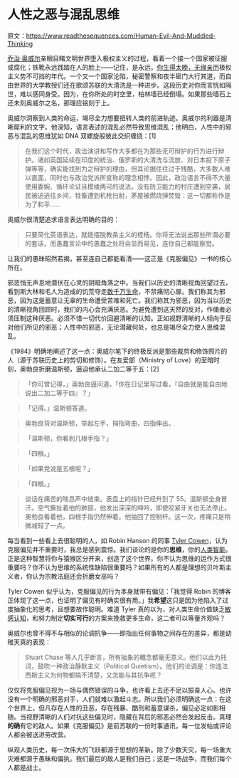 # 人性之恶与混乱思维

原文：https://www.readthesequences.com/Human-Evil-And-Muddled-Thinking

[乔治·奥威尔](http://gutenberg.net.au/ebooks03/0300011h.html#part42)亲眼目睹文明世界堕入极权主义的过程，看着一个接一个国家被征服或腐化；铁靴永远践踏在人的脸上——记住，是永远。[你生得太晚，无缘亲历](https://www.readthesequences.com/Making-History-Available)极权主义势不可挡的年代。一个又一个国家沦陷，秘密警察和夜半砸门大行其道，而自由世界的大学教授们还在歌颂苏联的大清洗是一种进步。这段历史对你而言恍如隔世，难以感同身受。因为，在你所处的时空里，柏林墙已经倒塌。如果那些墙石上还未刻奥威尔之名，那理应铭刻于上。

奥威尔洞察到人类的命运，竭尽全力想要扭转人类的前进轨迹。奥威尔的利器是清晰犀利的文字。他深知，语言表述的混乱必然导致思维混乱；他明白，人性中的邪恶与混乱的思维犹如 DNA 双螺旋般彼此交织缠绕：[1]

> 在我们这个时代，政治演讲和写作大多都在为那些无可辩护的行为进行辩护。诸如英国延续在印度的统治、俄罗斯的大清洗与流放、对日本投下原子弹等等，确实能找到为之辩护的理由，但其论据往往过于残酷，大多数人难以直面，同时也与政治党派所宣称的理念相悖。因此，政治语言不得不大量使用委婉、循环论证且模棱两可的说法。没有防卫能力的村庄遭到空袭，居民被迫逃往乡间，牲畜遭到机枪扫射，茅屋被燃烧弹焚毁：这一切都称作是为了和平……

奥威尔很清楚追求语言表达明确的目的：

> 只要简化英语表达，就能摆脱教条主义的桎梏。你将无法说出那些所谓必要的套话，而愚蠢言论中的愚蠢之处将会显而易见，连你自己都能察觉。

让我们的愚昧昭然若揭，甚至连自己都能看清——这正是《克服偏见》一书的核心所在。

邪恶悄无声息地潜伏在心灵的阴暗角落之中。当我们以历史的清晰视角回望过去，看到斯大林和毛人为造成的饥荒夺走[数千万生命](https://www.readthesequences.com/Scope-Insensitivity)，不禁痛彻心扉。我们称其为邪恶，因为这是蓄意让无辜的生命遭受苦难和死亡。我们称其为邪恶，因为当以历史的清晰视角回顾时，我们的内心会充满厌恶。为避免遭到这天然的反对，作俑者必须压制这种厌恶。必须不惜一切代价回避清晰的认知。正如视野清晰的人倾向于反对他们所见的邪恶；人性中的邪恶，无论潜藏何处，也总是竭尽全力使人思维混乱。

《1984》明确地阐述了这一点：奥威尔笔下的终极反派是那些裁剪和修饰照片的人（源于苏联历史上的剪切和修饰）。在友爱部（Ministry of Love）的至暗时刻，奥勃良折磨温斯顿，逼迫他承认二加二等于五：[2]

> 「你可曾记得，」奥勃良逼问道，「你在日记里写过看，『自由就是能自由地说出二加二等于四』？」

>

> 「记得。」温斯顿答道。

>

> 奥勃良背对温斯顿，举起左手，拇指弯曲，四指伸出。 

>

> 「温斯顿，你看到几根手指？」

>

> 「四根。」

>

> 「如果党说是五根呢？」

>

> 「四根。」

>

> 谈话在痛苦的喘息声中结束。表盘上的指针已经升到了 55。温斯顿全身冒汗。空气撕扯着他的肺部，他发出深深的呻吟，即使咬紧牙关也无法停止。奥勃良看着他，四根手指仍然伸着。他抽回了控制杆。这一次，疼痛只是稍微减轻了一点。

每当看到一些看上去很聪明的人，如 Robin Hanson 的同事 [Tyler Cowen](http://marginalrevolution.com/marginalrevolution/2007/08/how-important-i.html)，认为克服偏见并不重要时，我总是感到震惊。我们谈论的是你的**思维**，你的[人类智能](https://www.readthesequences.com/The-Power-Of-Intelligence)。正是这种智慧将你与猿猴区分开来，创造了这个世界。你不认为思维的运作方式很重要吗？你不认为思维的系统性缺陷很重要吗？如果所有的人都是理想的贝叶斯主义者，你认为宗教法庭还会折磨女巫吗？

Tyler Cowen 似乎认为，克服偏见的行为本身就带有偏见：「我觉得 Robin 的博客正体现了这一点，也证明了偏见有时确实很有用。」我**希望**这只是因为他陷入了过度抽象化的思考，且想要故作聪明。难道 Tyler 真的以为，对人类生命价值缺乏[敏感认知](https://www.readthesequences.com/Scope-Insensitivity)，和努力制定**切实可行**的方案来挽救更多生命，这二者可以等量齐观吗？

奥威尔也曾不得不与相似的论调抗争——即指出任何事物之间存在的差异，都是幼稚天真的表现：

>  Stuart Chase 等人几乎断言，所有抽象的概念都毫无意义。他们以此为托词，鼓吹一种政治静默主义（Political Quietism）。他们的论调是：你连法西斯主义为何物都搞不清楚，又怎能与其抗争呢？

仅仅将克服偏见视为一场与偶然错误的斗争，也许看上去还不足以振奋人心。也许没有一个明确的邪恶对手，人们就难以激起斗志。所以我们必须明确这一点：在这个世界上，但凡存在人性的丑恶，存在残暴、酷刑和蓄意谋杀，偏见必定如影相随。当视野清晰的人们对抗这些偏见时，隐藏在背后的邪恶必然会发起反击。真理**的确**有它的敌人。如果《克服偏见》是前苏联的一份时事通讯，每一位发帖或评论人都会被送进劳改营。

纵观人类历史，每一次伟大的飞跃都源于思想的革新。除了少数天灾，每一场重大灾难都源于愚昧和偏执。我们最后的敌人是我们自己；这是一场战争，而我们每个人都是战士。